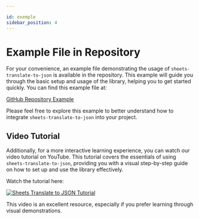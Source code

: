```yaml
---

id: exemple
sidebar_position: 4
---
```


# Example File in Repository

For your convenience, an example file demonstrating the usage of `sheets-translate-to-json` is available in the repository. This example will guide you through the basic setup and usage of the library, helping you to get started quickly. You can find this example file at:

[GitHub Repository Example](https://github.com/josephjoberno/sheets-translate-to-json/example)

Please feel free to explore this example to better understand how to integrate `sheets-translate-to-json` into your project.

## Video Tutorial

Additionally, for a more interactive learning experience, you can watch our video tutorial on YouTube. This tutorial covers the essentials of using `sheets-translate-to-json`, providing you with a visual step-by-step guide on how to set up and use the library effectively.

Watch the tutorial here:

[![Sheets Translate to JSON Tutorial](https://img.youtube.com/vi/HJ0gjIsMwO8/0.jpg)](https://youtu.be/HJ0gjIsMwO8?si=jCpdXNUBjrO1ljGX)

This video is an excellent resource, especially if you prefer learning through visual demonstrations.
